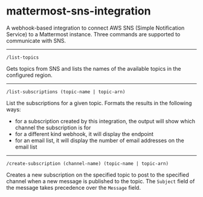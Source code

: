 # mattermost-sns-integration

A webhook-based integration to connect AWS SNS (Simple Notification Service) to a Mattermost instance. Three commands are supported to communicate with SNS.

---

`/list-topics`

Gets topics from SNS and lists the names of the available topics in the configured region.

---

`/list-subscriptions (topic-name | topic-arn)`

List the subscriptions for a given topic. Formats the results in the following ways:
- for a subscription created by this integration, the output will show which channel the subscription is for
- for a different kind webhook, it will display the endpoint
- for an email list, it will display the number of email addresses on the email list

---

`/create-subscription (channel-name) (topic-name | topic-arn)`

Creates a new subscription on the specified topic to post to the specified channel when a new message is published to the topic. The `Subject` field of the message takes precedence over the `Message` field.
